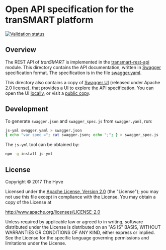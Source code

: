 # Open API specification for the tranSMART platform
[![Validation status](http://online.swagger.io/validator?url=https://raw.githubusercontent.com/thehyve/transmart-upgrade/master/open-api/swagger.json)](http://online.swagger.io/validator/debug?url=https://raw.githubusercontent.com/thehyve/transmart-upgrade/master/open-api/swagger.json)

## Overview

The REST API of _tranSMART_ is implemented in the [transmart-rest-api](../transmart-rest-api) module.
This directory contains the API documentation, written in [Swagger]((https://swagger.io/)) specification format.
The specification is in the file [swagger.yaml](swagger.yaml).

This directory also contains a copy of [Swagger UI](https://github.com/swagger-api/swagger-ui)
(released under Apache 2.0 license), that provides a UI to explore the API specification.
You can open the UI [locally](index.html), or visit a
[public copy](http://transmart-pro-test.thehyve.net/open-api).



## Development

To generate `swagger.json` and `swagger_spec.js` from `swagger.yaml`, run:
```bash
js-yml swagger.yaml > swagger.json
{ echo "var spec ="; cat swagger.json; echo ";"; } > swagger_spec.js
```

The `js-yml` tool can be obtained by:

```bash
npm -g install js-yml
```


## License

Copyright &copy; 2017  The Hyve

Licensed under the [Apache License, Version 2.0](apache-2.0.txt) (the "License");
you may not use this file except in compliance with the License.
You may obtain a copy of the License at

 http://www.apache.org/licenses/LICENSE-2.0

Unless required by applicable law or agreed to in writing, software
distributed under the License is distributed on an "AS IS" BASIS,
WITHOUT WARRANTIES OR CONDITIONS OF ANY KIND, either express or implied.
See the License for the specific language governing permissions and
limitations under the License.
